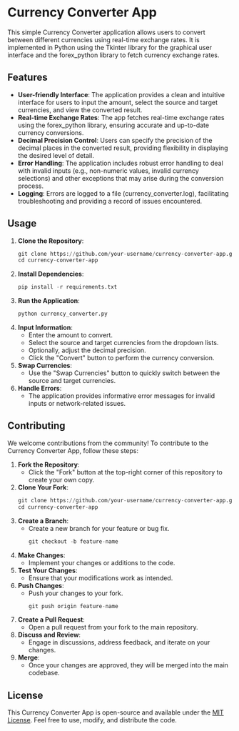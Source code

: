 # Currency Converter App

This simple Currency Converter application allows users to convert between different currencies using real-time exchange rates. It is implemented in Python using the Tkinter library for the graphical user interface and the forex_python library to fetch currency exchange rates.

## Features

- **User-friendly Interface**: The application provides a clean and intuitive interface for users to input the amount, select the source and target currencies, and view the converted result.
- **Real-time Exchange Rates**: The app fetches real-time exchange rates using the forex_python library, ensuring accurate and up-to-date currency conversions.
- **Decimal Precision Control**: Users can specify the precision of the decimal places in the converted result, providing flexibility in displaying the desired level of detail.
- **Error Handling**: The application includes robust error handling to deal with invalid inputs (e.g., non-numeric values, invalid currency selections) and other exceptions that may arise during the conversion process.
- **Logging**: Errors are logged to a file (currency_converter.log), facilitating troubleshooting and providing a record of issues encountered.

## Usage

1. **Clone the Repository**:
   ```python
   git clone https://github.com/your-username/currency-converter-app.git
   cd currency-converter-app
   ```
2. **Install Dependencies**:
   ```python
   pip install -r requirements.txt
   ```
3. **Run the Application**:
   ```python
   python currency_converter.py
   ```
4. **Input Information**:
   - Enter the amount to convert.
   - Select the source and target currencies from the dropdown lists.
   - Optionally, adjust the decimal precision.
   - Click the "Convert" button to perform the currency conversion.
5. **Swap Currencies**:
   - Use the "Swap Currencies" button to quickly switch between the source and target currencies.
6. **Handle Errors**:
   - The application provides informative error messages for invalid inputs or network-related issues.

## Contributing

We welcome contributions from the community! To contribute to the Currency Converter App, follow these steps:

1. **Fork the Repository**:
   - Click the "Fork" button at the top-right corner of this repository to create your own copy.
2. **Clone Your Fork**:
   ```python
   git clone https://github.com/your-username/currency-converter-app.git
   cd currency-converter-app
   ```
3. **Create a Branch**:
   - Create a new branch for your feature or bug fix.
     ```python
     git checkout -b feature-name
     ```
4. **Make Changes**:
   - Implement your changes or additions to the code.
5. **Test Your Changes**:
   - Ensure that your modifications work as intended.
6. **Push Changes**:
   - Push your changes to your fork.
     ```python
     git push origin feature-name
     ```
7. **Create a Pull Request**:
   - Open a pull request from your fork to the main repository.
8. **Discuss and Review**:
   - Engage in discussions, address feedback, and iterate on your changes.
9. **Merge**:
   - Once your changes are approved, they will be merged into the main codebase.

## License

This Currency Converter App is open-source and available under the [MIT License](LICENSE). Feel free to use, modify, and distribute the code.
